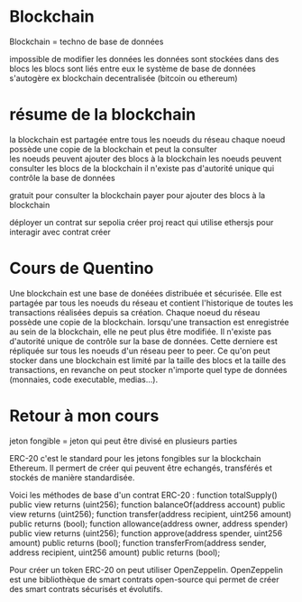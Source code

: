 # Blockchain
Blockchain = techno de base de données

impossible de modifier les données
les données sont stockées dans des blocs
les blocs sont liés entre eux
le système de base de données s'autogère
ex blockchain decentralisée (bitcoin ou ethereum)

# résume de la blockchain
la blockchain est partagée entre tous les noeuds du réseau
chaque noeud possède une copie de la blockchain et peut la consulter   
les noeuds peuvent ajouter des blocs à la blockchain
les noeuds peuvent consulter les blocs de la blockchain
il n'existe pas d'autorité unique qui contrôle la base de données

gratuit pour consulter la blockchain
payer pour ajouter des blocs à la blockchain

déployer un contrat sur sepolia
créer proj react qui utilise ethersjs pour interagir avec contrat créer

# Cours de Quentino
Une blockchain est une base de donéées distribuée et sécurisée. Elle est partagée par tous les noeuds du réseau et contient l'historique de toutes les transactions réalisées depuis sa création. Chaque noeud du réseau possède une copie de la blockchain. lorsqu'une transaction est enregistrée au sein de la blockchain, elle ne peut plus être modifiée. Il n'existe pas d'autorité unique de contrôle sur la base de données. Cette derniere est répliquée sur tous les noeuds d'un réseau peer to peer. Ce qu'on peut stocker dans une blockchain est limité par la taille des blocs et la taille des transactions, en revanche on peut stocker n'importe quel type de données (monnaies, code executable, medias...).

# Retour à mon cours
jeton fongible = jeton qui peut être divisé en plusieurs parties

ERC-20 c'est le standard pour les jetons fongibles sur la blockchain Ethereum. Il permert de créer qui peuvent être echangés, transférés et stockés de manière standardisée.

Voici les méthodes de base d'un contrat ERC-20 :
function totalSupply() public view returns (uint256);
function balanceOf(address account) public view returns (uint256);
function transfer(address recipient, uint256 amount) public returns (bool);
function allowance(address owner, address spender) public view returns (uint256);
function approve(address spender, uint256 amount) public returns (bool);
function transferFrom(address sender, address recipient, uint256 amount) public returns (bool);

Pour créer un token ERC-20 on peut utiliser OpenZeppelin. OpenZeppelin est une bibliothèque de smart contrats open-source qui permet de créer des smart contrats sécurisés et évolutifs.

